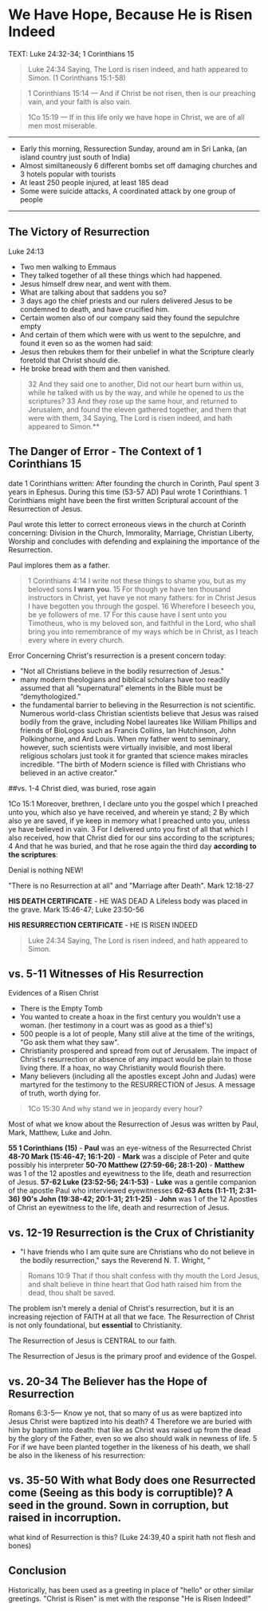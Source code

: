 # We Have Hope, Because He is Risen Indeed

TEXT: Luke 24:32-34; 1 Corinthians 15

> Luke 24:34 Saying, The Lord is risen indeed, and hath appeared to Simon. (1 Corinthians 15:1-58)

> 1 Corinthians 15:14 &mdash; And if Christ be not risen, then is our preaching vain, and your faith is also vain.

> 1Co 15:19 &mdash; If in this life only we have hope in Christ, we are of all men most miserable.

---
- Early this morning, Ressurection Sunday, around am in Sri Lanka, (an island country just south of India)
- Almost similtaneously 6 different bombs set off damaging churches and 3 hotels popular with tourists
- At least 250 people injured, at least 185 dead
- Some were suicide attacks, A coordinated attack by one group of people

---

## The Victory of Resurrection

Luke 24:13 
- Two men walking to Emmaus
- They talked together of all these things which had happened. 
- Jesus himself drew near, and went with them.
- What are talking about that saddens you so?
- 3 days ago the chief priests and our rulers delivered Jesus to be condemned to death, and have crucified him.
- Certain women also of our company said they found the sepulchre empty
- And certain of them which were with us went to the sepulchre, and found it even so as the women had said: 
- Jesus then rebukes them for their unbelief in what the Scripture clearly foretold that Christ should die.
- He broke bread with them and then vanished.

> 32 And they said one to another, Did not our heart burn within us, while he talked with us by the way, and while he opened to us the scriptures? 33 And they rose up the same hour, and returned to Jerusalem, and found the eleven gathered together, and them that were with them, 34 Saying, The Lord is risen indeed, and hath appeared to Simon.**

## The Danger of Error - The Context of 1 Corinthians 15

date 1 Corinthians written: After founding the church in Corinth, Paul spent 3 years in Ephesus. During this time (53-57 AD) Paul wrote 1 Corinthians. 1 Corinthians might have been the first written Scriptural account of the Resurrection of Jesus.

Paul wrote this letter to correct erroneous views in the church at Corinth concerning: Division in the Church, Immorality, Marriage, Christian Liberty, Worship and concludes with defending and explaining the importance of the Resurrection.

Paul implores them as a father.

> 1 Corinthians 4:14 I write not these things to shame you, but as my beloved sons **I warn you**. 15 For though ye have ten thousand instructors in Christ, yet have ye not many fathers: for in Christ Jesus I have begotten you through the gospel. 16 Wherefore I beseech you, be ye followers of me. 17 For this cause have I sent unto you Timotheus, who is my beloved son, and faithful in the Lord, who shall bring you into remembrance of my ways which be in Christ, as I teach every where in every church.

Error Concerning Christ's resurrection is a present concern today:

- "Not all Christians believe in the bodily resurrection of Jesus."
- many modern theologians and biblical scholars have too readily assumed that all “supernatural” elements in the Bible must be “demythologized.” 
-  the fundamental barrier to believing in the Resurrection is not scientific. Numerous world-class Christian scientists believe that Jesus was raised bodily from the grave, including Nobel laureates like William Phillips and friends of BioLogos such as Francis Collins, Ian Hutchinson, John Polkinghorne, and Ard Louis. When my father went to seminary, however, such scientists were virtually invisible, and most liberal religious scholars just took it for granted that science makes miracles incredible. "The birth of Modern science is filled with Christians who believed in an active creator."


##vs. 1-4 Christ died, was buried, rose again

1Co 15:1 Moreover, brethren, I declare unto you the gospel which I preached unto you, which also ye have received, and wherein ye stand; 2 By which also ye are saved, if ye keep in memory what I preached unto you, unless ye have believed in vain. 3 For I delivered unto you first of all that which I also received, how that Christ died for our sins according to the scriptures; 4 And that he was buried, and that he rose again the third day **according to the scriptures**:

Denial is nothing NEW!

"There is no Resurrection at all" and "Marriage after Death". Mark 12:18-27

**HIS DEATH CERTIFICATE** - HE WAS DEAD
A Lifeless body was placed in the grave. Mark 15:46-47; Luke 23:50-56

**HIS RESURRECTION CERTIFICATE** - HE IS RISEN INDEED
> Luke 24:34 Saying, The Lord is risen indeed, and hath appeared to Simon.

## vs. 5-11 Witnesses of His Resurrection

Evidences of a Risen Christ

- There is the Empty Tomb
- You wanted to create a hoax in the first century you wouldn't use a woman. (her testimony in a court was as good as a thief's)
- 500 people is a lot of people, Many still alive at the time of the writings, "Go ask them what they saw".
- Christianity prospered and spread from out of Jerusalem. The impact of Christ's resurrection or absence of any impact would be plain to those living there. If a hoax, no way Christianity would flourish there.
- Many believers (including all the apostles except John and Judas) were martyred for the testimony to the RESURRECTION of Jesus. A message of truth, worth dying for.

> 1Co 15:30 And why stand we in jeopardy every hour?

Most of what we know about the Resurrection of Jesus was written by Paul, Mark, Matthew, Luke and John.

**55 1 Corinthians (15)** - **Paul** was an eye-witness of the Resurrected Christ
**48-70 Mark (15:46-47; 16:1-20)** - **Mark** was a disciple of Peter and quite possibly his interpreter
**50-70 Matthew (27:59-66; 28:1-20)** - **Matthew** was 1 of the 12 apostles and eyewitness to the life, death and resurrection of Jesus.
**57-62 Luke (23:52-56; 24:1-53)** - **Luke** was a gentile companion of the apostle Paul who interviewed eyewitnesses
**62-63 Acts (1:1-11; 2:31-36)**
**90's John (19:38-42; 20:1-31; 21:1-25)** - **John** was 1 of the 12 Apostles of Christ an eyewitness to the life, death and resurrection of Jesus.

## vs. 12-19 Resurrection is the Crux of Christianity

- "I have friends who I am quite sure are Christians who do not believe in the bodily resurrection,&quot; says the Reverend N. T. Wright, "

> Romans 10:9 That if thou shalt confess with thy mouth the Lord Jesus, and shalt believe in thine heart that God hath raised him from the dead, thou shalt be saved.

The problem isn't merely a denial of Christ's resurrection, but it is an increasing rejection of FAITH at all that we face. The Resurrection of Christ is not only foundational, but **essential** to Christianity.

The Resurrection of Jesus is CENTRAL to our faith.

The Resurrection of Jesus is the primary proof and evidence of the Gospel.

## vs. 20-34 The Believer has the Hope of Resurrection

Romans 6:3-5&mdash; Know ye not, that so many of us as were baptized into Jesus Christ were baptized into his death? 4 Therefore we are buried with him by baptism into death: that like as Christ was raised up from the dead by the glory of the Father, even so we also should walk in newness of life. 5 For if we have been planted together in the likeness of his death, we shall be also in the likeness of his resurrection:

## vs. 35-50 With what Body does one Resurrected come (Seeing as this body is corruptible)? A seed in the ground. Sown in corruption, but raised in incorruption.

what kind of Resurrection is this? (Luke 24:39,40 a spirit hath not flesh and bones)

## Conclusion

Historically, has been used as a greeting in place of "hello" or other similar greetings. "Christ is Risen" is met with the response "He is Risen Indeed!"